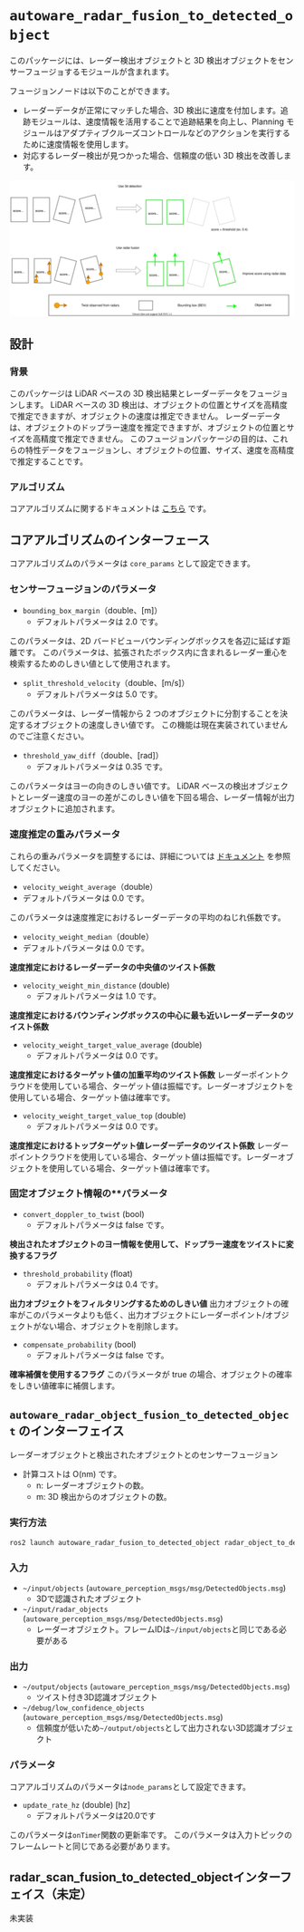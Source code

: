 # `autoware_radar_fusion_to_detected_object`

このパッケージには、レーダー検出オブジェクトと 3D 検出オブジェクトをセンサーフュージョするモジュールが含まれます。

フュージョンノードは以下のことができます。

- レーダーデータが正常にマッチした場合、3D 検出に速度を付加します。追跡モジュールは、速度情報を活用することで追跡結果を向上し、Planning モジュールはアダプティブクルーズコントロールなどのアクションを実行するために速度情報を使用します。
- 対応するレーダー検出が見つかった場合、信頼度の低い 3D 検出を改善します。

![process_low_confidence](docs/radar_fusion_to_detected_object_6.drawio.svg)

## 設計

### 背景

このパッケージは LiDAR ベースの 3D 検出結果とレーダーデータをフュージョンします。
LiDAR ベースの 3D 検出は、オブジェクトの位置とサイズを高精度で推定できますが、オブジェクトの速度は推定できません。
レーダーデータは、オブジェクトのドップラー速度を推定できますが、オブジェクトの位置とサイズを高精度で推定できません。
このフュージョンパッケージの目的は、これらの特性データをフュージョンし、オブジェクトの位置、サイズ、速度を高精度で推定することです。

### アルゴリズム

コアアルゴリズムに関するドキュメントは [こちら](docs/algorithm.md) です。

## コアアルゴリズムのインターフェース

コアアルゴリズムのパラメータは `core_params` として設定できます。

### センサーフュージョンのパラメータ

- `bounding_box_margin`（double、[m]）
  - デフォルトパラメータは 2.0 です。

このパラメータは、2D バードビューバウンディングボックスを各辺に延ばす距離です。
このパラメータは、拡張されたボックス内に含まれるレーダー重心を検索するためのしきい値として使用されます。

- `split_threshold_velocity`（double、[m/s]）
  - デフォルトパラメータは 5.0 です。

このパラメータは、レーダー情報から 2 つのオブジェクトに分割することを決定するオブジェクトの速度しきい値です。
この機能は現在実装されていませんのでご注意ください。

- `threshold_yaw_diff`（double、[rad]）
  - デフォルトパラメータは 0.35 です。

このパラメータはヨーの向きのしきい値です。
LiDAR ベースの検出オブジェクトとレーダー速度のヨーの差がこのしきい値を下回る場合、レーダー情報が出力オブジェクトに追加されます。

### 速度推定の重みパラメータ

これらの重みパラメータを調整するには、詳細については [ドキュメント](docs/algorithm.md) を参照してください。

- `velocity_weight_average`（double）
- デフォルトパラメータは 0.0 です。

このパラメータは速度推定におけるレーダーデータの平均のねじれ係数です。

- `velocity_weight_median`（double）
- デフォルトパラメータは 0.0 です。

**速度推定におけるレーダーデータの中央値のツイスト係数**

- `velocity_weight_min_distance` (double)
  - デフォルトパラメータは 1.0 です。

**速度推定におけるバウンディングボックスの中心に最も近いレーダーデータのツイスト係数**

- `velocity_weight_target_value_average` (double)
  - デフォルトパラメータは 0.0 です。

**速度推定におけるターゲット値の加重平均のツイスト係数**
レーダーポイントクラウドを使用している場合、ターゲット値は振幅です。レーダーオブジェクトを使用している場合、ターゲット値は確率です。

- `velocity_weight_target_value_top` (double)
  - デフォルトパラメータは 0.0 です。

**速度推定におけるトップターゲット値レーダーデータのツイスト係数**
レーダーポイントクラウドを使用している場合、ターゲット値は振幅です。レーダーオブジェクトを使用している場合、ターゲット値は確率です。

### 固定オブジェクト情報の\*\*パラメータ

- `convert_doppler_to_twist` (bool)
  - デフォルトパラメータは false です。

**検出されたオブジェクトのヨー情報を使用して、ドップラー速度をツイストに変換するフラグ**

- `threshold_probability` (float)
  - デフォルトパラメータは 0.4 です。

**出力オブジェクトをフィルタリングするためのしきい値**
出力オブジェクトの確率がこのパラメータよりも低く、出力オブジェクトにレーダーポイント/オブジェクトがない場合、オブジェクトを削除します。

- `compensate_probability` (bool)
  - デフォルトパラメータは false です。

**確率補償を使用するフラグ**
このパラメータが true の場合、オブジェクトの確率をしきい値確率に補償します。

## **`autoware_radar_object_fusion_to_detected_object`** のインターフェイス

レーダーオブジェクトと検出されたオブジェクトとのセンサーフュージョン

- 計算コストは O(nm) です。
  - n: レーダーオブジェクトの数。
  - m: 3D 検出からのオブジェクトの数。

### 実行方法

```sh
ros2 launch autoware_radar_fusion_to_detected_object radar_object_to_detected_object.launch.xml
```

### 入力

- `~/input/objects` (`autoware_perception_msgs/msg/DetectedObjects.msg`)
  - 3Dで認識されたオブジェクト
- `~/input/radar_objects` (`autoware_perception_msgs/msg/DetectedObjects.msg`)
  - レーダーオブジェクト。フレームIDは`~/input/objects`と同じである必要がある

### 出力

- `~/output/objects` (`autoware_perception_msgs/msg/DetectedObjects.msg`)
  - ツイスト付き3D認識オブジェクト
- `~/debug/low_confidence_objects` (`autoware_perception_msgs/msg/DetectedObjects.msg`)
  - 信頼度が低いため`~/output/objects`として出力されない3D認識オブジェクト

### パラメータ

コアアルゴリズムのパラメータは`node_params`として設定できます。

- `update_rate_hz` (double) [hz]
  - デフォルトパラメータは20.0です

このパラメータは`onTimer`関数の更新率です。
このパラメータは入力トピックのフレームレートと同じである必要があります。

## radar_scan_fusion_to_detected_objectインターフェイス（未定）

未実装
